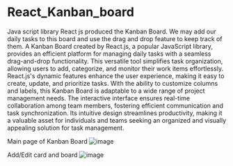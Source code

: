 # React_Kanban_board
Java script library React js produced the Kanban Board. We may add our daily tasks to this board and use the drag and drop feature to keep track of them. 
A Kanban Board created by React.js, a popular JavaScript library, provides an efficient platform for managing daily tasks with a seamless drag-and-drop functionality. This versatile tool simplifies task organization, allowing users to add, categorize, and monitor their work items effortlessly. React.js's dynamic features enhance the user experience, making it easy to create, update, and prioritize tasks. With the ability to customize columns and labels, this Kanban Board is adaptable to a wide range of project management needs. The interactive interface ensures real-time collaboration among team members, fostering efficient communication and task synchronization. Its intuitive design streamlines productivity, making it a valuable asset for individuals and teams seeking an organized and visually appealing solution for task management.


Main page of Kanban Board
![image](https://github.com/kashish63/React_Kanban_board/assets/113279035/0b2e33c6-0bd7-409b-9cd0-64de8a3e0fb9)


Add/Edit card and board
![image](https://github.com/kashish63/React_Kanban_board/assets/113279035/62e01a30-a88f-40b7-97d3-52acae364881)



